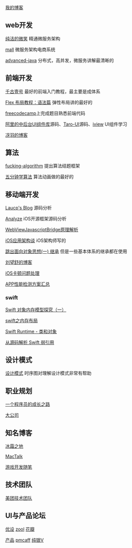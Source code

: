 [我的博客](https://awanglilong.github.io/)

## web开发

[纯洁的微笑](http://www.ityouknow.com/)  精通微服务架构

[mall](https://github.com/macrozheng/mall) 微服务架构电商系统

[advanced-java](https://github.com/doocs/advanced-java) 分布式，高并发，微服务讲解最清晰的



## 前端开发

[千古壹号](https://github.com/qianguyihao/Web) 最好的前端入门教程，最主要是成体系

[Flex 布局教程：语法篇](http://www.ruanyifeng.com/blog/2015/07/flex-grammar.html) 弹性布局讲的最好的

[freecodecamp](https://learn.freecodecamp.org/)上完成题目熟悉前端代码

[阿里的中后台UI组件库](https://github.com/ant-design/ant-design)源码、[Taro-UI](https://github.com/NervJS/taro-ui)源码、[iview](https://github.com/iview/iview) UI组件学习

[冴羽的博客](https://github.com/mqyqingfeng/Blog)



## 算法

[fucking-algorithm](https://github.com/labuladong/fucking-algorithm)  提出算法结题框架

[五分钟学算法](https://www.cxyxiaowu.com/) 算法动画做的最好的



## 移动端开发

[Laucp's Blog](https://chipengliu.github.io/)  源码分析

[Analyze](https://github.com/draveness/analyze) iOS开源框架源码分析

[WebViewJavascriptBridge原理解析](https://www.jianshu.com/p/d45ce14278c7)

[iOS应用架构谈](https://casatwy.com/iosying-yong-jia-gou-tan-kai-pian.html) iOS架构师写的

[跳出面向对象思想(一) 继承](https://casatwy.com/tiao-chu-mian-xiang-dui-xiang-si-xiang-yi-ji-cheng.html)  但是一些基本体系的继承都在使用

[刘望舒的博客](http://liuwangshu.cn/)

[iOS卡顿问题处理](https://blog.ibireme.com/2015/11/12/smooth_user_interfaces_for_ios/)

[APP性能检测方案汇总](https://www.jianshu.com/p/95df83780c8f)


### swift

[Swift 对象内存模型探究（一）](https://mp.weixin.qq.com/s/zIkB9KnAt1YPWGOOwyqY3Q)

[swift之内存布局](https://www.jianshu.com/p/d341974404a7)

[Swift Runtime - 类和对象](https://www.jianshu.com/p/6ae6754923b4)

[从源码解析 Swift 弱引用](https://zhuanlan.zhihu.com/p/58179258)

## 设计模式

[设计模式](https://design-patterns.readthedocs.io/zh_CN/latest/) 时序图对理解设计模式非常有帮助


## 职业规划

[一个程序员的成长之路](https://github.com/awanglilong/awanglilong.github.io/issues/1)

[大公司](https://github.com/awanglilong/awanglilong.github.io/issues/3)



## 知名博客

[冰霜之地](https://halfrost.com/)

[MacTalk](http://macshuo.com)

[游戏开发随笔](https://zhuanlan.zhihu.com/gu-yu)



## 技术团队

[美团技术团队](https://tech.meituan.com/)



## UI与产品论坛

[优设](https://www.uisdc.com/)     [zool](https://www.zcool.com.cn/)    [花瓣](https://huaban.com/) 

[产品](http://www.woshipm.com/)      [pmcaff](https://www.pmcaff.com/)  [纯银V](https://www.jianshu.com/u/c22ccc510fb9)

